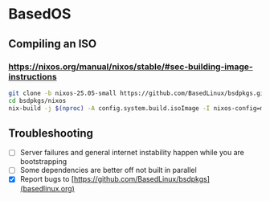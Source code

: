 # BasedOS
## Compiling an ISO
### https://nixos.org/manual/nixos/stable/#sec-building-image-instructions
```sh
git clone -b nixos-25.05-small https://github.com/BasedLinux/bsdpkgs.git
cd bsdpkgs/nixos
nix-build -j $(nproc) -A config.system.build.isoImage -I nixos-config=modules/installer/cd-dvd/installation-cd-minimal.nix default.nix
```
## Troubleshooting
- [ ] Server failures and general internet instability happen while you are bootstrapping
- [ ] Some dependencies are better off not built in parallel
- [x] Report bugs to [https://github.com/BasedLinux/bsdpkgs](basedlinux.org)
